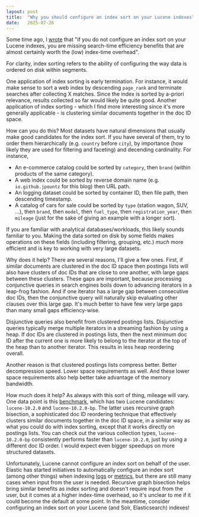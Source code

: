 ```yaml
---
layout: post
title:  "Why you should configure an index sort on your Lucene indexes"
date:   2025-07-26
---
```


Some time ago, I [wrote](https://x.com/jpountz/status/1907454969877291035) that "if you do not configure an index sort on your Lucene indexes, you are missing search-time efficiency benefits that are almost certainly worth the (low) index-time overhead".

For clarity, index sorting refers to the ability of configuring the way data is ordered on disk within segments.

One application of index sorting is early termination. For instance, it would make sense to sort a web index by descending `page_rank` and terminate searches after collecting X matches. Since the index is sorted by a-priori relevance, results collected so far would likely be quite good. Another application of index sorting - which I find more interesting since it's more generally applicable - is clustering similar documents together in the doc ID space.

How can you do this? Most datasets have natural dimensions that usually make good candidates for the index sort. If you have several of them, try to order them hierarchically (e.g. `country` before `city`), by importance (how likely they are used for filtering and faceting) and decending cardinality. For instance,
 - An e-commerce catalog could be sorted by `category`, then `brand` (within products of the same category).
 - A web index could be sorted by reverse domain name (e.g. `io.github.jpountz` for this blog) then URL path.
 - An logging dataset could be sorted by container ID, then file path, then descending timestamp.
 - A catalog of cars for sale could be sorted by  `type` (station wagon, SUV, ...), then `brand`, then `model`, then `fuel_type`, then `registration_year`, then `mileage` (just for the sake of giving an example with a longer sort).

If you are familiar with analytical databases/workloads, this likely sounds familiar to you. Making the data sorted on disk by some fields makes operations on these fields (including filtering, grouping, etc.) _much_ more efficient and is key to working with very large datasets.

Why does it help? There are several reasons, I'll give a few ones. First, if similar documents are clustered in the doc ID space then postings lists will also have clusters of doc IDs that are close to one another, with large gaps between these clusters. These gaps are important, because processing conjunctive queries in search engines boils down to advancing iterators in a leap-frog fashion. And if one iterator has a large gap between consecutive doc IDs, then the conjunctive query will naturally skip evaluating other clauses over this large gap. It's much better to have few very large gaps than many small gaps efficiency-wise.

Disjunctive queries also benefit from clustered postings lists. Disjunctive queries typically merge multiple iterators in a streaming fashion by using a heap. If doc IDs are clustered in postings lists, then the next minimum doc ID after the current one is more likely to belong to the iterator at the top of the heap than to another iterator. This results in less heap reordering overall. 

Another reason is that clustered postings lists compress better. Better decompression speed. Lower space requirements as well. And these lower space requirements also help better take advantage of the memory bandwidth.

How much does it help? As always with this sort of thing, mileage will vary. One data point is this [benchmark](https://tantivy-search.github.io/bench/), which has two Lucene candidates: `lucene-10.2.0` and `lucene-10.2.0-bp`. The latter uses recursive graph bisection, a sophisticated doc ID reordering technique that effectively clusters similar documents together in the doc ID space, in a similar way as what you could do with index sorting, except that it works directly on postings lists. You can check out the various collection types, `lucene-10.2.0-bp` consistently performs faster than `lucene-10.2.0`, just by using a different doc ID order. I would expect even bigger speedups on more structured datasets.

Unfortunately, Lucene cannot configure an index sort on behalf of the user. Elastic has started initiatives to automatically configure an index sort (among other things) when indexing [logs](https://www.elastic.co/search-labs/blog/elasticsearch-logsdb-index-mode) or [metrics](https://www.elastic.co/docs/manage-data/data-store/data-streams/time-series-data-stream-tsds), but there are still many cases when input from the user is needed. Recursive graph bisection helps bring similar
benefits as index sorting and doesn't require input from the user, but it comes at a higher index-time overhead, so it's unclear to me if it could become the default at some point. In the meantime, consider configuring an index sort on your Lucene (and Solr, Elasticsearch) indexes!
